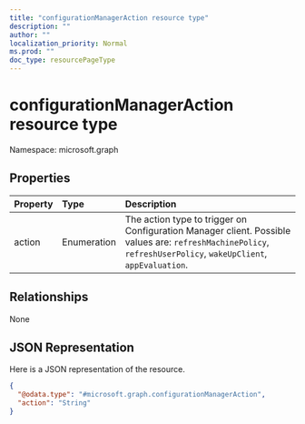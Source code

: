 ```yaml
---
title: "configurationManagerAction resource type"
description: ""
author: ""
localization_priority: Normal
ms.prod: ""
doc_type: resourcePageType
---
```


# configurationManagerAction resource type


Namespace: microsoft.graph



## Properties
|Property|Type|Description|
|:---|:---|:---|
|action|Enumeration|The action type to trigger on Configuration Manager client. Possible values are: `refreshMachinePolicy`, `refreshUserPolicy`, `wakeUpClient`, `appEvaluation`.|

## Relationships
None

## JSON Representation
Here is a JSON representation of the resource.
<!-- {
  "blockType": "resource",
  "@odata.type": "microsoft.graph.configurationManagerAction"
}
-->
``` json
{
  "@odata.type": "#microsoft.graph.configurationManagerAction",
  "action": "String"
}
```

